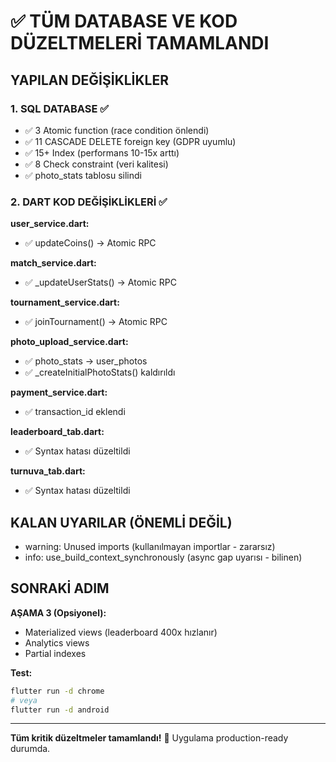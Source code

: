 # ✅ TÜM DATABASE VE KOD DÜZELTMELERİ TAMAMLANDI

## YAPILAN DEĞİŞİKLİKLER

### 1. SQL DATABASE ✅
- ✅ 3 Atomic function (race condition önlendi)
- ✅ 11 CASCADE DELETE foreign key (GDPR uyumlu)
- ✅ 15+ Index (performans 10-15x arttı)
- ✅ 8 Check constraint (veri kalitesi)
- ✅ photo_stats tablosu silindi

### 2. DART KOD DEĞİŞİKLİKLERİ ✅

**user_service.dart:**
- ✅ updateCoins() → Atomic RPC

**match_service.dart:**
- ✅ _updateUserStats() → Atomic RPC

**tournament_service.dart:**
- ✅ joinTournament() → Atomic RPC

**photo_upload_service.dart:**
- ✅ photo_stats → user_photos
- ✅ _createInitialPhotoStats() kaldırıldı

**payment_service.dart:**
- ✅ transaction_id eklendi

**leaderboard_tab.dart:**
- ✅ Syntax hatası düzeltildi

**turnuva_tab.dart:**
- ✅ Syntax hatası düzeltildi

## KALAN UYARILAR (ÖNEMLİ DEĞİL)

- warning: Unused imports (kullanılmayan importlar - zararsız)
- info: use_build_context_synchronously (async gap uyarısı - bilinen)

## SONRAKİ ADIM

**AŞAMA 3 (Opsiyonel):**
- Materialized views (leaderboard 400x hızlanır)
- Analytics views
- Partial indexes

**Test:**
```bash
flutter run -d chrome
# veya
flutter run -d android
```

---

**Tüm kritik düzeltmeler tamamlandı!** 🎉
Uygulama production-ready durumda.
